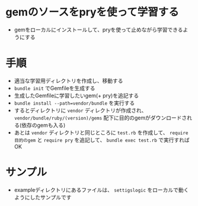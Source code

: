# gemのソースをpryを使って学習する
- gemをローカルにインストールして、pryを使って止めながら学習できるようにする

# 手順
- 適当な学習用ディレクトリを作成し、移動する
- `bundle init` でGemfileを生成する
- 生成したGemfileに学習したいgem(+ pry)を追記する
- `bundle install --path=vendor/bundle` を実行する
- するとディレクトリに `vendor` ディレクトリが作成され、 `vendor/bundle/ruby/(version)/gems` 配下に目的のgemがダウンロードされる(依存のgemも入る)
- あとは `vendor` ディレクトリと同じところに `test.rb` を作成して、 `require 目的のgem` と `require pry` を追記して、 `bundle exec test.rb` で実行すればOK

# サンプル
- exampleディレクトリにあるファイルは、 `settigslogic` をローカルで動くようにしたサンプルです
